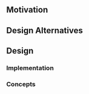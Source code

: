 ## Motivation

<!--
What use cases are we trying to accommodate?
Focus on the problem and save design ideas for the next section.
-->

## Design Alternatives

<!--
How could we accommodate the use cases above?
Is "do nothing" an option?
-->

## Design

<!--
Which design should we implement? Why?
What are the pros and cons of this design?
-->

### Implementation

<!--
How you would implement the design?
What will using the design look like?
Are there any important edge cases?
-->

### Concepts

<!--
How will we teach this design?
What terminology would work best for new concepts introduced by this design?
What existing precedents support the new concepts?
Where do the concepts set new precedents?
-->
